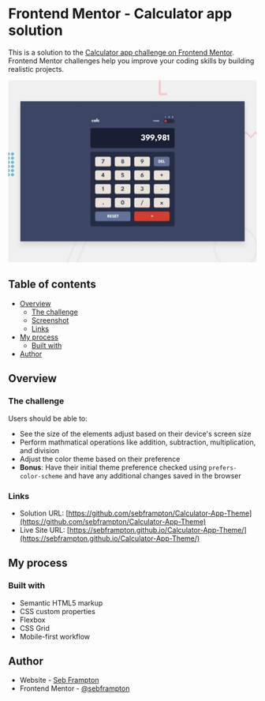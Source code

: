 # Frontend Mentor - Calculator app solution

This is a solution to the [Calculator app challenge on Frontend Mentor](https://www.frontendmentor.io/challenges/calculator-app-9lteq5N29). Frontend Mentor challenges help you improve your coding skills by building realistic projects. 

![Design preview for the Calculator app coding challenge](./design/desktop-preview.jpg)

## Table of contents

- [Overview](#overview)
  - [The challenge](#the-challenge)
  - [Screenshot](#screenshot)
  - [Links](#links)
- [My process](#my-process)
  - [Built with](#built-with)
- [Author](#author)



## Overview

### The challenge

Users should be able to:

- See the size of the elements adjust based on their device's screen size
- Perform mathmatical operations like addition, subtraction, multiplication, and division
- Adjust the color theme based on their preference
- **Bonus**: Have their initial theme preference checked using `prefers-color-scheme` and have any additional changes saved in the browser


### Links

- Solution URL: [https://github.com/sebframpton/Calculator-App-Theme](https://github.com/sebframpton/Calculator-App-Theme)
- Live Site URL: [https://sebframpton.github.io/Calculator-App-Theme/](https://sebframpton.github.io/Calculator-App-Theme/)

## My process

### Built with

- Semantic HTML5 markup
- CSS custom properties
- Flexbox
- CSS Grid
- Mobile-first workflow




## Author

- Website - [Seb Frampton](https://sebframpton.github.io/)
- Frontend Mentor - [@sebframpton](https://www.frontendmentor.io/profile/sebframpton)


